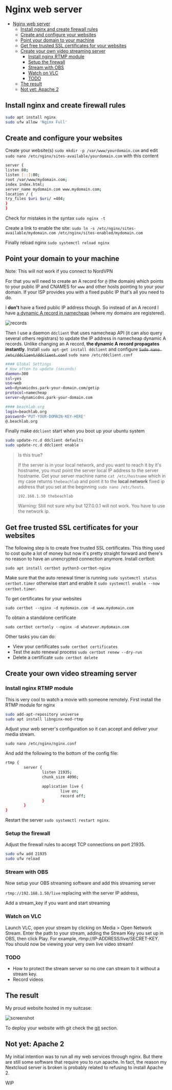 # Nginx web server

<!-- vim-markdown-toc GFM -->

- [Nginx web server](#nginx-web-server)
  - [Install nginx and create firewall rules](#install-nginx-and-create-firewall-rules)
  - [Create and configure your websites](#create-and-configure-your-websites)
  - [Point your domain to your machine](#point-your-domain-to-your-machine)
  - [Get free trusted SSL certificates for your websites](#get-free-trusted-ssl-certificates-for-your-websites)
  - [Create your own video streaming server](#create-your-own-video-streaming-server)
    - [Install nginx RTMP module](#install-nginx-rtmp-module)
    - [Setup the firewall](#setup-the-firewall)
    - [Stream with OBS](#stream-with-obs)
    - [Watch on VLC](#watch-on-vlc)
    - [TODO](#todo)
  - [The result](#the-result)
  - [Not yet: Apache 2](#not-yet-apache-2)

<!-- vim-markdown-toc -->

## Install nginx and create firewall rules

```bash
sudo apt install nginx
sudo ufw allow 'Nginx Full'
```

## Create and configure your websites

Create your website(s) `sudo mkdir -p /var/www/yourdomain.com` and edit `sudo nano /etc/nginx/sites-available/yourdomain.com` with this content

```bash
server {
listen 80;
listen [::]:80;
root /var/www/mydomain.com;
index index.html;
server_name mydomain.com www.mydomain.com;
location / {
try_files $uri $uri/ =404;
}
}
```

Check for mistakes in the syntax `sudo nginx -t`

Create a link to enable the site: `sudo ln -s /etc/nginx/sites-available/mydomain.com /etc/nginx/sites-enabled/mydomain.com`

Finally reload nginx `sudo systemctl reload nginx`

## Point your domain to your machine

Note: This will not work if you connect to NordVPN

For that you will need to create an A record for `@` (the domain) which points to your public IP and CNAMES for `www` and other hosts pointing to your your domain. If your ISP provides you with a fixed public IP that's all you need to do.

I **don't** have a fixed public IP address though. So instead of an A record  I have [a dynamic A record in namecheap](https://www.namecheap.com/support/knowledgebase/article.aspx/36/11/how-do-i-start-using-dynamic-dns) (where my domains are registered).

![records](../img/dns-records.png)

Then I use a daemon `ddclient` that uses namecheap API (it can also query several others registrars) to update the IP address in namecheap dynamic A records. Unlike changing an A record, **the dynamic A record propagates instantly**. Install `sudo apt-get install ddclient` and configure ~~`Sudo nano /etc/ddclient/ddclient.conf`~~ `sudo nano /etc/ddclient.conf`

```bash
#### Global Settings
# How often to update (seconds)
daemon=300
ssl=yes
use=web
web=dynamicdns.park-your-domain.com/getip
protocol=namecheap
server=dynamicdns.park-your-domain.com

#### beachlab.org
login=beachlab.org
password='PUT-YOUR-DOMAIN-KEY-HERE'
@.beachlab.org
```

Finally make `ddclient` start when you boot up your ubuntu system

```bash
sudo update-rc.d ddclient defaults
sudo update-rc.d ddclient enable
```

> Is this true?
>
> If the server is in your local network, and you want to reach it by it's hostname, you must point the server local IP address to the server hostname. Get your server machine name `cat /etc/hostname` which in my case returns `thebeachlab` and point it to the **local network** fixed ip address that you set at the beginning `sudo nano /etc/hosts`.
>
> `192.168.1.50 thebeachlab`
>
> Warning: Still not sure why but 127.0.0.1 will not work. You have to use the network ip.

## Get free trusted SSL certificates for your websites

The following step is to create free trusted SSL certificates. This thing used to cost quite a lot of money but now it's pretty straight forward and there's no reason to have an unencrypted connection anymore. Install certbot:

`sudo apt install certbot python3-certbot-nginx`

Make sure that the auto renewal timer is running `sudo systemctl status certbot.timer` otherwise start and enable it `sudo systemctl enable --now certbot.timer`.

To get certificates for your websites

`sudo certbot --nginx -d mydomain.com -d www.mydomain.com`

To obtain a standalone certificate

`sudo certbot certonly --nginx -d whatever.mydomain.com`

Other tasks you can do:

- View your certificates `sudo certbot certificates`
- Test the auto renewal process `sudo certbot renew --dry-run`
- Delete a certificate `sudo certbot delete`

## Create your own video streaming server

### Install nginx RTMP module

This is very cool to watch a movie with someone remotely. First install the RTMP module for nginx

```bash
sudo add-apt-repository universe
sudo apt install libnginx-mod-rtmp
```

Adjust your web server's configuration so it can accept and deliver your media stream.

`sudo nano /etc/nginx/nginx.conf`

And add the following to the bottom of the config file:

```bash
rtmp {
        server {
                listen 21935;
                chunk_size 4096;

                application live {
                        live on;
                        record off;
                }
        }
}
```

Restart the server `sudo systemctl restart nginx`. 

### Setup the firewall

Adjust the firewall rules to accept TCP connections on port 21935.

```bash
sudo ufw add 21935
sudo ufw reload
```

### Stream with OBS

Now setup your OBS streaming software and add this streaming server

`rtmp://192.168.1.50/live` replacing with the server IP address,

Add a stream_key if you want and start streaming

### Watch on VLC

Launch VLC, open your stream by clicking on Media > Open Network Stream. Enter the path to your stream, adding the Stream Key you set up in OBS, then click Play. For example, rtmp://IP-ADDRESS/live/SECRET-KEY. You should now be viewing your very own live video stream!

### TODO

- How to protect the stream server so no one can stream to it without a stream key.
- Record videos

## The result

My proud website hosted in my suitcase:

![screenshot](../img/tbl.png)

To deploy your website with git check the [git](git.md) section.

## Not yet: Apache 2

My initial intention was to run all my web services through nginx. But there are still some software that require you to run apache. In fact, the reason my Nextcloud server is broken is probably related to refusing to install Apache 2.

WIP
